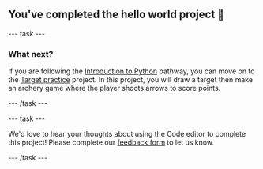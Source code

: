 <h2 class="c-project-heading--task">You've completed the hello world project 🎉</h2>

--- task ---

<h3 class="c-project-heading--task">What next?</h3>

If you are following the [Introduction to Python](https://projects.raspberrypi.org/en/raspberrypi/python-intro) pathway, you can move on to the [Target practice](https://projects.raspberrypi.org/en/projects/target-practice) project. In this project, you will draw a target then make an archery game where the player shoots arrows to score points.

--- /task ---

--- task ---

We'd love to hear your thoughts about using the Code editor to complete this project! Please complete our [feedback form](https://form.raspberrypi.org/4873648) to let us know.

--- /task ---
